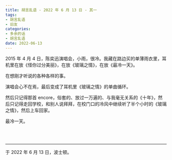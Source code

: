 ```yaml
---
title: 胡言乱语 - 2022 年 6 月 13 日 - 其一
tags:
- 胡言乱语
- 旧友
categories:
- 多余的话
- 胡言乱语
date: 2022-06-13
---
```


2015 年 4 月 4 日，陈奕迅演唱会，小雨，很冷。我藏在路边买的单薄雨衣里，耳机里在放《怪你过分美丽》，在放《玻璃之情》，在放《最冷一天》。

在想刚才听说的各种各样的事。

演唱会心不在焉，最后变成了耳机里《玻璃之情》的单曲循环。

然后只记得那首 encore，俗套的、放过一万遍的、与我毫无关系的《十年》，然后只记得走回学校，和别人说拜拜，在校门口的冷风中继续听了半个小时的《玻璃之情》，然后上车回家。

最冷一天。

<br>

<br>

------

于 2022 年 6 月 13 日，波士顿。
